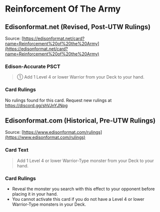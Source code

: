 # Reinforcement Of The Army

## Edisonformat.net (Revised, Post-UTW Rulings)

Source: [https://edisonformat.net/card?name=Reinforcement%20of%20the%20Army](https://edisonformat.net/card?name=Reinforcement%20of%20the%20Army)

### Edison-Accurate PSCT

> ① Add 1 Level 4 or lower Warrior from your Deck to your hand.

### Card Rulings

No rulings found for this card. Request new rulings at https://discord.gg/shVJnYJNpg


## Edisonformat.com (Historical, Pre-UTW Rulings)

Source: [https://www.edisonformat.com/rulings](https://www.edisonformat.com/rulings)

### Card Text

> Add 1 Level 4 or lower Warrior-Type monster from your Deck to your hand.

### Card Rulings

*   Reveal the monster you search with this effect to your opponent before placing it in your hand.
*   You cannot activate this card if you do not have a Level 4 or lower Warrior-Type monsters in your Deck.


